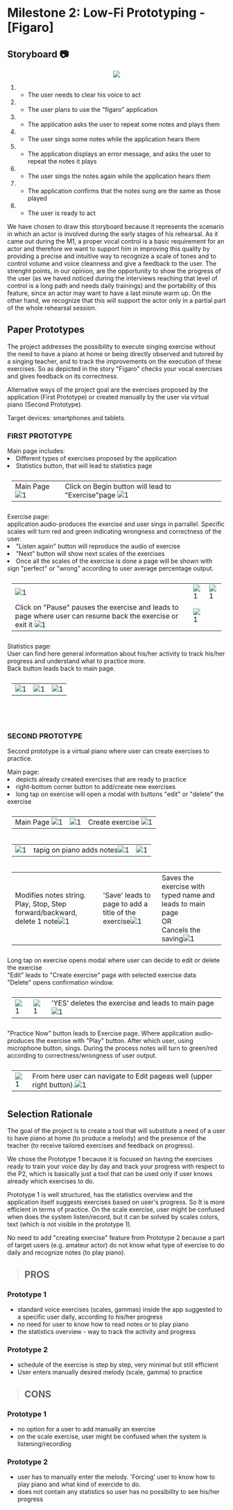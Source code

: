 # Milestone 2: Low-Fi Prototyping - [Figaro]

## Storyboard :camera:
<div align="center">
	<img src="media/StoryFull.jpg">
	<br>
</div>

1) - The user needs to clear his voice to act
2) - The user plans to use the "figaro" application
3) - The application asks the user to repeat some notes and plays them
4) - The user sings some notes while the application hears them
5) - The application displays an error message, and asks the user to repeat the notes it plays
6) - The user sings the notes again while the application hears them
7) - The application confirms that the notes sung are the same as those played
8) - The user is ready to act 


We have chosen to draw this storyboard because it represents the scenario in which an actor is involved during the early stages of his rehearsal. As it came out during the M1, a proper vocal control is a basic requirement for an actor and therefore we want to support him in improving this quality by providing a precise and intuitive way to recognize a scale of tones and to control volume and voice cleanness and give a feedback to the user. The strenght points, in our opinion, are the opportunity to show the progress of the user (as we haved noticed during the interviews reaching that level of control is a long path and needs daily trainings) and the portability of this feature, since an actor may want to have a last minute warm up.
On the other hand, we recognize that this will support the actor only in a partial part of the whole rehearsal session.

## Paper Prototypes

The project addresses the possibility to execute singing exercise without the need to have a piano at home or being directly observed and tutored by a singing teacher, and to track the improvements on the execution of these exercises. So as depicted in the story "Figaro" checks your vocal exercises and gives feedback on its correctness.

Alternative ways of the project goal are the exercises proposed by the application (First Prototype) or created manually by the user via virtual piano (Second Prototype).

Target devices: smartphones and tablets.

### FIRST PROTOTYPE

<table style="padding:10px">
  <tr>
  Main page includes:
  <li>Different types of exercises proposed by the application 
  <li>Statistics button, that will lead to statistics page
    <td>Main Page
		<img src="media/01.jpg" alt="1">
	</td>
    <td>Click on Begin button will lead to "Exercise"page
		<img src="media/02.jpg" alt="1">
	</td>
  </tr>
</table>

<table style="padding:10px">
	<tr>
  	Exercise page: <br/>application audio-produces the exercise and user sings in parrallel. Specific scales will turn red and green indicating wrongness and correctness of the user.
	  <li> "Listen again" button will reproduce the audio of exercise
	  <li> "Next" button will show next scales of the exercises
	  <li> Once all the scales of the exercise is done a page will be shown with sign "perfect" or "wrong" according to user average percentage output. 
  	<td><img src="media/03.jpg" alt="1"></td>
  	<td><img src="media/04.jpg" alt="1"></td>
  	<td><img src="media/05.jpg" alt="1"></td>
  	</tr>
	<tr>
  	<td>Click on "Pause" pauses the exercise and leads to page where user can resume back the exercise or exit it
	  <img src="media/06.jpg" alt="1"></td>
	<td><img src="media/07.jpg" alt="1"></td>
	</tr>
</table>


<table style="padding:10px">
	Statistics page:
	<br/>User can find here general information about his/her activity to track his/her progress and understand what to practice more. 
	<br/>Back button leads back to main page.
  <tr>
    <td><img src="media/13.jpg" alt="1"></td>
    <td><img src="media/14.jpg" alt="1"></td>
    <td><img src="media/15.jpg" alt="1"></td>
  </tr>
</table>



<br/><br/>

### SECOND PROTOTYPE
Second prototype is a virtual piano where user can create exercises to practice.

<table style="padding:10px">
  <tr>
  Main page: 
  <li>depicts already created exercises that are ready to practice
  <li>right-bottom corner button to add/create new exercises
  <li> long tap on exercise will open a modal with buttons "edit" or "delete" the exercise
    <td>Main Page
		<img src="media/P2_01.jpg" alt="1">
	</td>
    <td>
		<img src="media/P2_02.jpg" alt="1">
	</td>
    <td>
	Create exercise 
		<img src="media/P2_03.jpg" alt="1">
	</td>
  </tr>
</table>

<table style="padding:10px">
	<tr>
	<td><img src="media/P2_03.jpg" alt="1"></td>
	<td>tapig on piano adds notes<img src="media/P2_04.jpg" alt="1"></td>
	<td><img src="media/P2_05.jpg" alt="1"></td>
	</tr>
</table>

<table style="padding:10px">
	<tr>
	<td>Modifies notes string. 
	<br/>Play, Stop, Step forward/backward, delete 1 note<img src="media/P2_06.jpg" alt="1"></td>
	<td>'Save' leads to page to add a title of the exercise<img src="media/P2_07.jpg" alt="1"></td>
	<td>Saves the exercise with typed name and leads to main page<br/>OR<br/>Cancels the saving<img src="media/P2_08.jpg" alt="1"></td>
	</tr>
</table>

<table style="padding:10px">
	<tr>
	Long tap on exercise opens modal where user can decide to edit or delete the exercise
	<br/> "Edit" leads to "Create exercise" page with selected exercise data
	<br/> "Delete" opens confirmation window.
	<td><img src="media/P2_09.jpg" alt="1"></td>
	<td><img src="media/P2_11.jpg" alt="1"></td>
	<td>'YES' deletes the exercise and leads to main page<img src="media/P2_12.jpg" alt="1"></td>
	</tr>
</table>

<table style="padding:10px">
	<tr>
	"Practice Now" button leads to Exercise page. Where application audio-produces the exercise with "Play" button. After which user, using microphone button, sings. During the process notes will turn to green/red according to correctness/wrongness of user output.
	<td><img src="media/P2_14.jpg" alt="1"></td>
	<td>From here user can navigate to Edit pageas well (upper right button).<img src="media/P2_15.jpg" alt="1"></td>
	</tr>
</table>

## Selection Rationale
The goal of the project is to create a tool that will substitute a need of a user to have piano at home (to produce a melody) and the presence of the teacher (to receive tailored exercises and feedback on progress).

We chose the Prototype 1 because it is focused on having the exercises ready to train your voice day by day and track your progress with respect to the P2, which is basically just a tool that can be used only if user knows already which exercises to do.

Prototype 1 is well structured, has the statistics overview and the application itself suggests exercises based on user's progress. So It is more efficient in terms of practice. On the scale exercise, user might be confused when does the system listen/record, but it can be solved by scales colors, text (which is not visible in the prototype 1). 

No need to add "creating exercise" feature from Prototype 2 because a part of target users (e.g. amateur actor) do not know what type of exercise to do daily and recognize notes (to play piano). 
 

>## PROS
### Prototype 1
 * standard voice exercises (scales, gammas) inside the app suggested to a specific user daily, according to his/her progress
 * no need for user to know how to read notes or to play piano
 * the statistics overview - way to track the activity and progress
 

### Prototype 2
 * schedule of the exercise is step by step, very minimal but still efficient
 * User enters manually desired melody (scale, gamma) to practice

>## CONS

### Prototype 1
* no option for a user to add manually an exercise
* on the scale exercise, user might be confused when the system is listening/recording

### Prototype 2
* user has to manually enter the melody. 'Forcing' user to know how to play piano and what kind of exercide to do.
* does not contain any statistics so user has no possibility to see his/her progress
